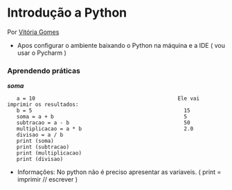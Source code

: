 # Introdução a Python
Por [Vitória Gomes](https://github.com/vitoriacgomes)

* Apos configurar o ambiente baixando o Python na máquina e a IDE ( vou usar o Pycharm )

### Aprendendo práticas

***soma***

       a = 10                                              Ele vai imprimir os resultados:
       b = 5                                                 15  
       soma = a + b                                          5
       subtracao = a - b                                     50
       multiplicacao = a * b                                 2.0
       divisao = a / b
       print (soma)                                        
       print (subtracao)
       print (multiplicacao)
       print (divisao)
       
       
 * Informaçôes: No python não é preciso apresentar as variaveis. ( print = imprimir // escrever )

